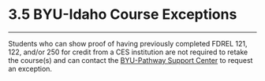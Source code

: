 
3\.5 BYU\-Idaho Course Exceptions
=================================




---






Students who can show proof of having previously completed FDREL 121, 122, and/or 250 for credit from a CES institution are not required to retake the course(s) and can contact the [BYU\-Pathway Support Center](https://www.byupathway.org/help/contact-us) to request an exception.







